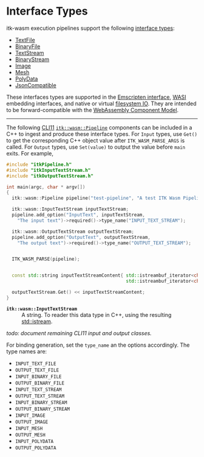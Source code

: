 # Interface Types

itk-wasm execution pipelines support the following [interface types](https://github.com/InsightSoftwareConsortium/ITK-Wasm/tree/main/src/core/InterfaceTypes.ts):

- [TextFile](../typescript/interface_types/TextFile)
- [BinaryFile](../typescript/interface_types/BinaryFile)
- [TextStream](../typescript/interface_types/TextStream)
- [BinaryStream](../typescript/interface_types/BinaryStream)
- [Image](../typescript/interface_types/Image)
- [Mesh](../typescript/interface_types/Mesh)
- [PolyData](../typescript/interface_types/PolyData)
- [JsonCompatible](../typescript/interface_types/JsonCompatible)

These interfaces types are supported in the [Emscripten interface](../typescript/browser_pipelines), [WASI](https://wasi.dev/) embedding interfaces, and native or virtual [filesystem IO](../introduction/file_formats/index). They are intended to be forward-compatible with the [WebAssembly Component Model](https://github.com/WebAssembly/component-model).

---

The following [CLI11](https://github.com/CLIUtils/CLI11) [`itk::wasm::Pipeline`](https://github.com/InsightSoftwareConsortium/ITK-Wasm/tree/main/include/itkPipeline.h) components can be included in a C++ to ingest and produce these interface types. For `Input` types, use `Get()` to get the corresponding C++ object value after `ITK_WASM_PARSE_ARGS` is called. For `Output` types, use `Set(value)` to output the value before `main` exits. For example,

```cpp
#include "itkPipeline.h"
#include "itkInputTextStream.h"
#include "itkOutputTextStream.h"

int main(argc, char * argv[])
{
  itk::wasm::Pipeline pipeline("test-pipeline", "A test ITK Wasm Pipeline", argc, argv);

  itk::wasm::InputTextStream inputTextStream;
  pipeline.add_option("InputText", inputTextStream,
    "The input text")->required()->type_name("INPUT_TEXT_STREAM");

  itk::wasm::OutputTextStream outputTextStream;
  pipeline.add_option("OutputText", outputTextStream,
    "The output text")->required()->type_name("OUTPUT_TEXT_STREAM");


  ITK_WASM_PARSE(pipeline);


  const std::string inputTextStreamContent{ std::istreambuf_iterator<char>(inputTextStream.Get()),
                                            std::istreambuf_iterator<char>() };

  outputTextStream.Get() << inputTextStreamContent;
}
```

<dl>
  <dt><b><code>itk::wasm::InputTextStream</code></b><dt><dd>A string. To reader this data type in C++, using the resulting  <a href="https://www.cplusplus.com/reference/istream/istream/">std::istream</a>.</dd>
</dl>

*todo: document remaining CLI11 input and output classes.*

For binding generation, set the `type_name` an the options accordingly. The type names are:

- `INPUT_TEXT_FILE`
- `OUTPUT_TEXT_FILE`
- `INPUT_BINARY_FILE`
- `OUTPUT_BINARY_FILE`
- `INPUT_TEXT_STREAM`
- `OUTPUT_TEXT_STREAM`
- `INPUT_BINARY_STREAM`
- `OUTPUT_BINARY_STREAM`
- `INPUT_IMAGE`
- `OUTPUT_IMAGE`
- `INPUT_MESH`
- `OUTPUT_MESH`
- `INPUT_POLYDATA`
- `OUTPUT_POLYDATA`